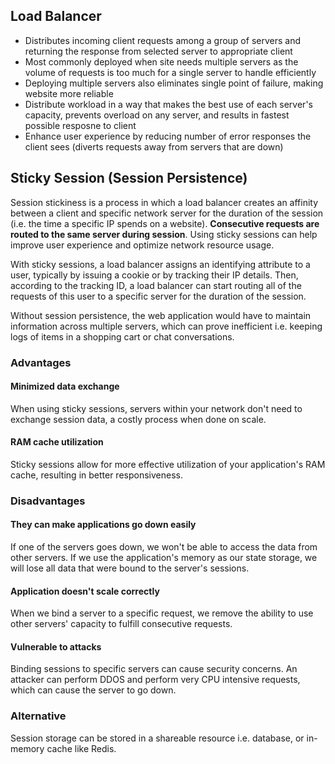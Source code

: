 ## Load Balancer

- Distributes incoming client requests among a group of servers and returning the response from selected server to appropriate client
- Most commonly deployed when site needs multiple servers as the volume of requests is too much for a single server to handle efficiently
- Deploying multiple servers also eliminates single point of failure, making website more reliable
- Distribute workload in a way that makes the best use of each server's capacity, prevents overload on any server, and results in fastest possible resposne to client
- Enhance user experience by reducing number of error responses the client sees (diverts requests away from servers that are down)

## Sticky Session (Session Persistence)

Session stickiness is a process in which a load balancer creates an affinity between a client and specific network server for the duration of the session (i.e. the time a specific IP spends on a website). **Consecutive requests are routed to the same server during session**. Using sticky sessions can help improve user experience and optimize network resource usage.

With sticky sessions, a load balancer assigns an identifying attribute to a user, typically by issuing a cookie or by tracking their IP details. Then, according to the tracking ID, a load balancer can start routing all of the requests of this user to a specific server for the duration of the session.

Without session persistence, the web application would have to maintain information across multiple servers, which can prove inefficient i.e. keeping logs of items in a shopping cart or chat conversations.

### Advantages

#### Minimized data exchange

When using sticky sessions, servers within your network don't need to exchange session data, a costly process when done on scale.

#### RAM cache utilization

Sticky sessions allow for more effective utilization of your application's RAM cache, resulting in better responsiveness.

### Disadvantages

#### They can make applications go down easily

If one of the servers goes down, we won't be able to access the data from other servers. If we use the application's memory as our state storage, we will lose all data that were bound to the server's sessions.

#### Application doesn't scale correctly

When we bind a server to a specific request, we remove the ability to use other servers' capacity to fulfill consecutive requests.

#### Vulnerable to attacks

Binding sessions to specific servers can cause security concerns. An attacker can perform DDOS and perform very CPU intensive requests, which can cause the server to go down.

### Alternative

Session storage can be stored in a shareable resource i.e. database, or in-memory cache like Redis.

